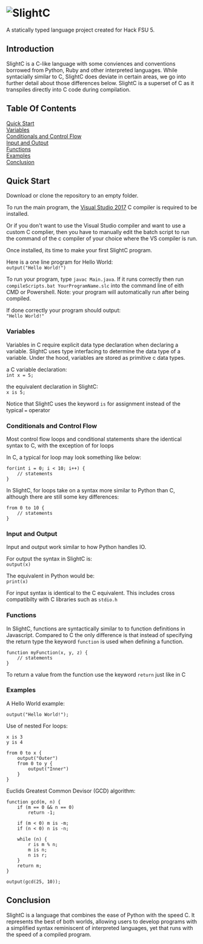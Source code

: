 #  ![SlightC](https://github.com/VerdantPanda/meet_greet/blob/master/images/Untitled3.png)
A statically typed language project created for Hack FSU 5.

## Introduction
SlightC is a C-like language with some conviences and conventions borrowed from Python, Ruby and other interpreted languages. While syntacially similar to C, SlightC does deviate in certain areas, we go into further detail about those differences below. SlightC is a superset of C as it transpiles directly into C code during compilation.

## Table Of Contents
[Quick Start](#quick_start)<br/>
[Variables](#variables)<br/>
[Conditionals and Control Flow](#conditionals_and_control_flow)<br/>
[Input and Output](#input_and_output)<br/>
[Functions](#functions)<br/>
[Examples](#examples)<br/>
[Conclusion](#conclusion)<br/>

## <a name="quick_start"></a>Quick Start
Download or clone the repository to an empty folder.

To run the main program, the [Visual Studio 2017](https://www.visualstudio.com/downloads/) C compiler is required to be installed.

Or if you don't want to use the Visual Studio compiler and want to use a custom C complier, then you have to manually edit the batch script to run the command of the c compiler of your choice where the VS compiler is run.

Once installed, its time to make your first SlightC program.

Here is a one line program for Hello World:<br/>
`output("Hello World!")`

To run your program, type `javac Main.java`.
If it runs correctly then run `compileScripts.bat YourProgramName.slc` into the command line of eith CMD or Powershell. Note: your program will automatically run after being compiled.

If done correctly your program should output:<br/>
`"Hello World!"`

### <a name="variables"></a>Variables
Variables in C require explicit data type declaration when declaring a variable. SlightC uses type interfacing to determine the data type of a variable. Under the hood, variables are stored as primitive c data types.

a C variable declaration:<br/>
`int x = 5;`

the equivalent declaration in SlightC:<br/>
`x is 5;`

Notice that SlightC uses the keyword `is` for assignment instead of the typical `=` operator

### <a name="conditionals_and_control_flow"></a>Conditionals and Control Flow
Most control flow loops and conditional statements share the identical syntax to C, with the exception of for loops<br/>

In C, a typical for loop may look something like below:<br/>
```
for(int i = 0; i < 10; i++) {
    // statements
}
```

In SlightC, for loops take on a syntax more similar to Python than C, although there are still some key differences:<br/>
```
from 0 to 10 {
    // statements
}
```
### <a name="input_and_output"></a>Input and Output
Input and output work similar to how Python handles IO.

For output the syntax in SlightC is:<br/>
`output(x)`

The equivalent in Python would be:<br/>
`print(x)`

For input syntax is identical to the C equivalent. This includes cross compatibilty with C libraries such as `stdio.h`

### <a name="functions"></a>Functions
In SlightC, functions are syntactically similar to to function definitions in Javascript. Compared to C the only difference is that instead of specifying the return type the keyword `function` is used when defining a function.

```
function myFunction(x, y, z) {
    // statements
}
```

To return a value from the function use the keyword `return` just like in C

### <a name="examples"></a>Examples
A Hello World example:<br/>
```
output("Hello World!");
```

Use of nested For loops:<br/>
```
x is 3
y is 4

from 0 to x {
    output("Outer")
    from 0 to y {
        output("Inner")
    }
}
```

Euclids Greatest Common Devisor (GCD) algorithm:<br/>
```
function gcd(m, n) {
    if (m == 0 && n == 0)
        return -1;

    if (m < 0) m is -m;
    if (n < 0) n is -n;

    while (n) {
        r is m % n;
        m is n;
        n is r;
    }
    return m;
}

output(gcd(25, 10));
```
## <a name="conclusion"></a>Conclusion
SlightC is a language that combines the ease of Python with the speed C. It represents the best of both worlds, allowing users to develop programs with a simplified syntax reminiscent of interpreted languages, yet that runs with the speed of a compiled program.

